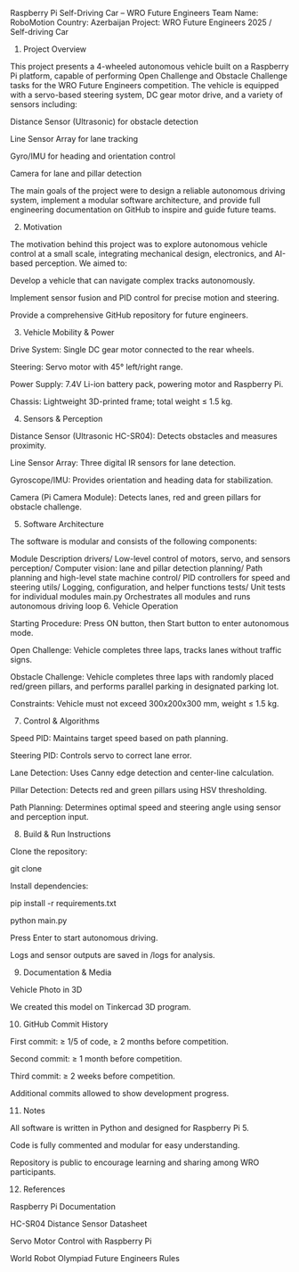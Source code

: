 Raspberry Pi Self-Driving Car – WRO Future Engineers
Team Name: RoboMotion
Country: Azerbaijan
Project: WRO Future Engineers 2025 / Self-driving Car
1. Project Overview

This project presents a 4-wheeled autonomous vehicle built on a Raspberry Pi platform, capable of performing Open Challenge and Obstacle Challenge tasks for the WRO Future Engineers competition. The vehicle is equipped with a servo-based steering system, DC gear motor drive, and a variety of sensors including:

Distance Sensor (Ultrasonic) for obstacle detection

Line Sensor Array for lane tracking

Gyro/IMU for heading and orientation control

Camera for lane and pillar detection

The main goals of the project were to design a reliable autonomous driving system, implement a modular software architecture, and provide full engineering documentation on GitHub to inspire and guide future teams.

2. Motivation

The motivation behind this project was to explore autonomous vehicle control at a small scale, integrating mechanical design, electronics, and AI-based perception. We aimed to:

Develop a vehicle that can navigate complex tracks autonomously.

Implement sensor fusion and PID control for precise motion and steering.

Provide a comprehensive GitHub repository for future engineers.

3. Vehicle Mobility & Power

Drive System: Single DC gear motor connected to the rear wheels.

Steering: Servo motor with 45° left/right range.

Power Supply: 7.4V Li-ion battery pack, powering motor and Raspberry Pi.

Chassis: Lightweight 3D-printed frame; total weight ≤ 1.5 kg.

4. Sensors & Perception

Distance Sensor (Ultrasonic HC-SR04): Detects obstacles and measures proximity.

Line Sensor Array: Three digital IR sensors for lane detection.

Gyroscope/IMU: Provides orientation and heading data for stabilization.

Camera (Pi Camera Module): Detects lanes, red and green pillars for obstacle challenge.

5. Software Architecture

The software is modular and consists of the following components:

Module	Description
drivers/	Low-level control of motors, servo, and sensors
perception/	Computer vision: lane and pillar detection
planning/	Path planning and high-level state machine
control/	PID controllers for speed and steering
utils/	Logging, configuration, and helper functions
tests/	Unit tests for individual modules
main.py	Orchestrates all modules and runs autonomous driving loop
6. Vehicle Operation

Starting Procedure: Press ON button, then Start button to enter autonomous mode.

Open Challenge: Vehicle completes three laps, tracks lanes without traffic signs.

Obstacle Challenge: Vehicle completes three laps with randomly placed red/green pillars, and performs parallel parking in designated parking lot.

Constraints: Vehicle must not exceed 300x200x300 mm, weight ≤ 1.5 kg.

7. Control & Algorithms

Speed PID: Maintains target speed based on path planning.

Steering PID: Controls servo to correct lane error.

Lane Detection: Uses Canny edge detection and center-line calculation.

Pillar Detection: Detects red and green pillars using HSV thresholding.

Path Planning: Determines optimal speed and steering angle using sensor and perception input.

8. Build & Run Instructions

Clone the repository:

git clone 

Install dependencies:

pip install -r requirements.txt

python main.py


Press Enter to start autonomous driving.

Logs and sensor outputs are saved in /logs for analysis.

9. Documentation & Media

Vehicle Photo in 3D

We created this model on Tinkercad 3D program.

10. GitHub Commit History

First commit: ≥ 1/5 of code, ≥ 2 months before competition.

Second commit: ≥ 1 month before competition.

Third commit: ≥ 2 weeks before competition.

Additional commits allowed to show development progress.

11. Notes

All software is written in Python and designed for Raspberry Pi 5.

Code is fully commented and modular for easy understanding.

Repository is public to encourage learning and sharing among WRO participants.

12. References

Raspberry Pi Documentation

HC-SR04 Distance Sensor Datasheet

Servo Motor Control with Raspberry Pi

World Robot Olympiad Future Engineers Rules
